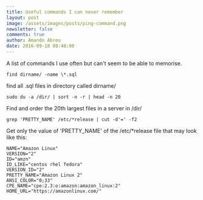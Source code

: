 ```yaml
---
title: Useful commands I can never remember
layout: post
image: /assets/images/posts/ping-command.png
newsletter: false
comments: true
author: Amando Abreu
date: 2016-09-18 08:48:00
---
```

A list of commands I use often but can't seem to be able to memorise.

```find dirname/ -name \*.sql```

find all .sql files in directory called dirname/

```sudo du -a /dir/ | sort -n -r | head -n 20```

Find and order the 20th largest files in a server in /dir/

```grep 'PRETTY_NAME' /etc/*release | cut -d'=' -f2```

Get only the value of 'PRETTY_NAME' of the /etc/*release file that may look like this:

```
NAME="Amazon Linux"
VERSION="2"
ID="amzn"
ID_LIKE="centos rhel fedora"
VERSION_ID="2"
PRETTY_NAME="Amazon Linux 2"
ANSI_COLOR="0;33"
CPE_NAME="cpe:2.3:o:amazon:amazon_linux:2"
HOME_URL="https://amazonlinux.com/"
```
